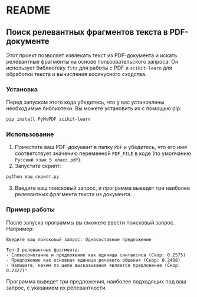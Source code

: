 # README

## Поиск релевантных фрагментов текста в PDF-документе

Этот проект позволяет извлекать текст из PDF-документа и искать релевантные фрагменты на основе пользовательского запроса. Он использует библиотеку `fitz` для работы с PDF и `scikit-learn` для обработки текста и вычисления косинусного сходства.

### Установка

Перед запуском этого кода убедитесь, что у вас установлены необходимые библиотеки. Вы можете установить их с помощью pip:

```bash
pip install PyMuPDF scikit-learn
```

### Использование

1. Поместите ваш PDF-документ в папку `PDF` и убедитесь, что его имя соответствует значению переменной `PDF_FILE` в коде (по умолчанию `Русский язык 5 класс.pdf`).
2. Запустите скрипт:

```bash
python ваш_скрипт.py
```

3. Введите ваш поисковый запрос, и программа выведет три наиболее релевантных фрагмента текста из документа.

### Пример работы

После запуска программы вы сможете ввести поисковый запрос. Например:

```
Введите ваш поисковый запрос: Односоставное предложение

Топ-3 релевантных фрагмента:
- Словосочетание и предложение как единицы синтаксиса (Скор: 0.2575)
- Предложение как основная единица речевого общения (Скор: 0.2498)
- Напишите, каким по цели высказывания является предложение (Скор: 0.2327)"
```

Программа выведет три предложения, наиболее подходящих под ваш запрос, с указанием их релевантности.
